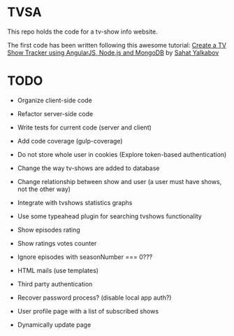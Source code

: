 TVSA
====
This repo holds the code for a tv-show info website.

The first code has been written following this awesome tutorial: [Create a TV Show Tracker using AngularJS, Node.js and MongoDB]() by [Sahat Yalkabov](http://sahatyalkabov.com/) 

TODO
====
* Organize client-side code
* Refactor server-side code
* Write tests for current code (server and client)
* Add code coverage (gulp-coverage)
* Do not store whole user in cookies (Explore token-based authentication)
* Change the way tv-shows are added to database
* Change relationship between show and user (a user must have shows, not the other way)
* Integrate with tvshows statistics graphs
* Use some typeahead plugin for searching tvshows functionality
* Show episodes rating
* Show ratings votes counter
* Ignore episodes with seasonNumber === 0???
* HTML mails (use templates)
* Third party authentication
* Recover password process? (disable local app auth?)

* User profile page with a list of subscribed shows
* Dynamically update page <title> on each route
* Create a personalized calendar view with subscribed shows
* Create a calendar view that displays every show (time, date, network, episode overview)
* Display a show’s episodes in Bootstrap Tabs, grouped by seasons
* Text message notifications
* Customizable alert time (2 hours in advance, 1 day in advance, etc.)
* Add an admin role; only admins can add new TV shows
* Display Twitter feed for each TV show
* Create an AngularJS service for fetching and displaying latest news and gossip about a TV show
* Resize thumbnails via sharp and optimize via gulp-imagemin then upload to Amazon S3
* Add Redis database as a caching layer
* Explore token-based authentication
